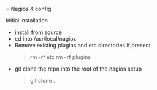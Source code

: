= Nagios 4 config

Initial installation

* install from source
* cd into /usr/local/nagios
* Remove existing plugins and etc directories if present
  > rm -rf etc
  > rm -rf plugins
* git clone the repo into the root of the nagios setup
  > git clone <repo> .
